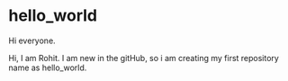 # hello_world

Hi everyone.

Hi, I am Rohit. I am new in the gitHub, so i am creating my first repository name as hello_world.

